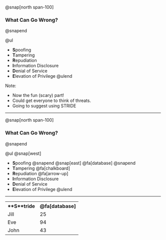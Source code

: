 @snap[north span-100]
### What Can Go Wrong?
@snapend

@ul
- **S**poofing
- **T**ampering
- **R**epudiation
- **I**nformation Disclosure
- **D**enial of Service
- **E**levation of Privilege
@ulend

Note:
- Now the fun (scary) part!
- Could get everyone to think of threats.
- Going to suggest using STRIDE

---

@snap[north span-100]
### What Can Go Wrong?
@snapend

@ul
@snap[west]
- **S**poofing
@snapend
@snap[east]
@fa[database]
@snapend
- **T**ampering @fa[chalkboard]
- **R**epudiation @fa[arrow-up]
- **I**nformation Disclosure
- **D**enial of Service
- **E**levation of Privilege
@ulend

---

<table>
  <tr>
    <th>**S**tride</th>
    <th>@fa[database]</th>
  </tr>
  <tr>
    <td>Jill</td>
    <td>25</td>
  </tr>
  <tr class="fragment">
    <td>Eve</td>
    <td>94</td>
  </tr>
  <tr class="fragment">
    <td>John</td>
    <td>43</td>
  </tr>
</table>
